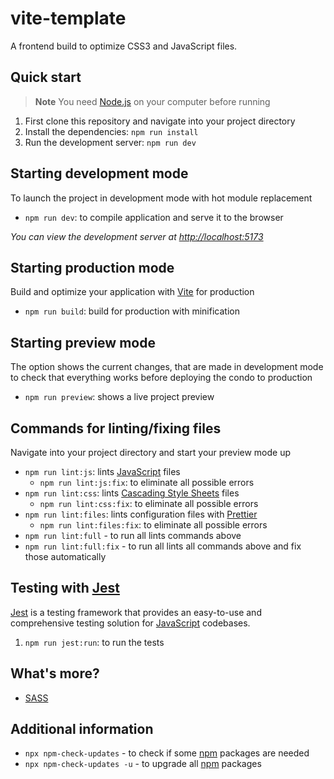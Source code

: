 # vite-template

A frontend build to optimize CSS3 and JavaScript files.

## Quick start

> **Note**
> You need [Node.js](https://github.com/nodejs) on your computer before running

1. First clone this repository and navigate into your project directory
2. Install the dependencies: `npm run install`
3. Run the development server: `npm run dev`

## Starting development mode

To launch the project in development mode with hot module replacement

- `npm run dev`: to compile application and serve it to the browser

_You can view the development server at <http://localhost:5173>_

## Starting production mode

Build and optimize your application with [Vite](https://github.com/vitejs/vite) for production

- `npm run build`: build for production with minification

## Starting preview mode

The option shows the current changes, that are made in development mode to check that everything works before deploying the condo to production

- `npm run preview`: shows a live project preview

## Commands for linting/fixing files

Navigate into your project directory and start your preview mode up

- `npm run lint:js`: lints [JavaScript](https://www.javascript.com) files
  - `npm run lint:js:fix`: to eliminate all possible errors
- `npm run lint:css`: lints [Cascading Style Sheets](https://developer.mozilla.org/en-US/docs/Web/CSS) files
  - `npm run lint:css:fix`: to eliminate all possible errors
- `npm run lint:files`: lints configuration files with [Prettier](https://github.com/prettier/prettier)
  - `npm run lint:files:fix`: to eliminate all possible errors
- `npm run lint:full` - to run all lints commands above
- `npm run lint:full:fix` - to run all lints all commands above and fix those automatically

## Testing with [Jest](https://jestjs.io)

[Jest](https://jestjs.io) is a testing framework that provides an easy-to-use and comprehensive testing solution for [JavaScript](https://www.javascript.com) codebases.

1. `npm run jest:run`: to run the tests

## What's more?

- [SASS](https://sass-lang.com)

## Additional information

- `npx npm-check-updates` - to check if some [npm](https://www.npmjs.com) packages are needed
- `npx npm-check-updates -u` - to upgrade all [npm](https://www.npmjs.com) packages
